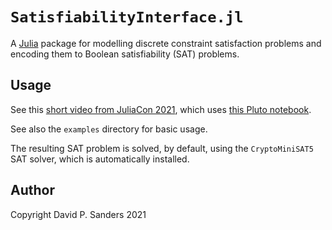 # `SatisfiabilityInterface.jl` 

A [Julia](www.julialang.org) package for modelling discrete constraint satisfaction problems and encoding them to Boolean satisfiability (SAT) problems.

## Usage

See this [short video from JuliaCon 2021](https://www.youtube.com/watch?v=F5QuDrTkAow), 
which uses [this Pluto notebook](docs/satisfiability_juliacon_2021.pluto.jl).

See also the `examples` directory for basic usage. 


The resulting SAT problem is solved, by default, using the `CryptoMiniSAT5` SAT solver, which is 
automatically installed.

## Author

Copyright David P. Sanders 2021
